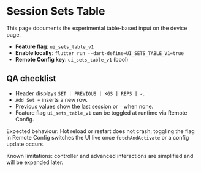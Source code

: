 # Session Sets Table

This page documents the experimental table-based input on the device page.

- **Feature flag**: `ui_sets_table_v1`
- **Enable locally**: `flutter run --dart-define=UI_SETS_TABLE_V1=true`
- **Remote Config key**: `ui_sets_table_v1` (bool)

## QA checklist

- Header displays `SET | PREVIOUS | KGS | REPS | ✓`.
- `Add Set +` inserts a new row.
- Previous values show the last session or `—` when none.
- Feature flag `ui_sets_table_v1` can be toggled at runtime via Remote Config.

Expected behaviour: Hot reload or restart does not crash; toggling the flag in Remote Config switches the UI live once `fetchAndActivate` or a config update occurs.

Known limitations: controller and advanced interactions are simplified and will be expanded later.
